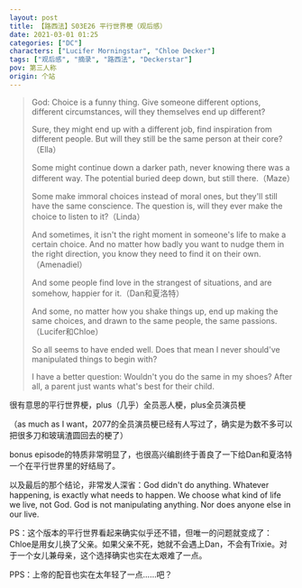 ```yaml
---
layout: post
title: 【路西法】S03E26 平行世界梗（观后感）
date: 2021-03-01 01:25
categories: ["DC"]
characters: ["Lucifer Morningstar", "Chloe Decker"]
tags: ["观后感", "摘录", "路西法", "Deckerstar"]
pov: 第三人称
origin: 个站
---
```


> God: Choice is a funny thing. Give someone different options, different circumstances, will they themselves end up different?
>
> Sure, they might end up with a different job, find inspiration from different people. But will they still be the same person at their core?（Ella）
>
> Some might continue down a darker path, never knowing there was a different way. The potential buried deep down, but still there.（Maze）
>
> Some make immoral choices instead of moral ones, but they'll still have the same conscience. The question is, will they ever make the choice to listen to it?（Linda）
>
> And sometimes, it isn't the right moment in someone's life to make a certain choice. And no matter how badly you want to nudge them in the right direction, you know they need to find it on their own.（Amenadiel）
>
> And some people find love in the strangest of situations, and are somehow, happier for it.（Dan和夏洛特）
>
> And some, no matter how you shake things up, end up making the same choices, and drawn to the same people, the same passions.（Lucifer和Chloe）
>
> So all seems to have ended well. Does that mean I never should've manipulated things to begin with?
>
> I have a better question: Wouldn't you do the same in my shoes? After all, a parent just wants what's best for their child.

很有意思的平行世界梗，plus（几乎）全员恶人梗，plus全员演员梗

（as much as I want，2077的全员演员梗已经有人写过了，确实是为数不多可以把很多刀和玻璃渣圆回去的梗了）

bonus episode的特质非常明显了，也很高兴编剧终于善良了一下给Dan和夏洛特一个在平行世界里的好结局了。

以及最后的那个结论，非常发人深省：God didn't do anything. Whatever happening, is exactly what needs to happen. We choose what kind of life we live, not God. God is not manipulating anything. Nor does anyone else in our live.

PS：这个版本的平行世界看起来确实似乎还不错，但唯一的问题就变成了：Chloe是用女儿换了父亲。如果父亲不死，她就不会遇上Dan，不会有Trixie。对于一个女儿兼母亲，这个选择确实也实在太艰难了一点。

PPS：上帝的配音也实在太年轻了一点……吧？
